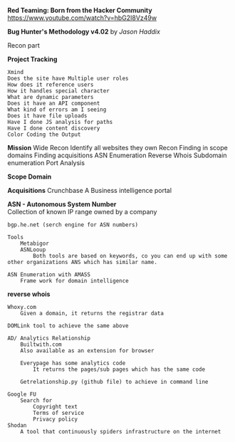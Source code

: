 **Red Teaming: Born from the Hacker Community**
https://www.youtube.com/watch?v=hbG2I8Vz49w

**Bug Hunter's Methodology v4.02**
by *Jason Haddix*

Recon part

**Project Tracking**

	Xmind	
	Does the site have Multiple user roles
	How does it reference users
	How it handles special character
	What are dynamic parameters
	Does it have an API component
	What kind of errors am I seeing
	Does it have file uploads
	Have I done JS analysis for paths
	Have I done content discovery
	Color Coding the Output

**Mission**
	Wide Recon
		Identify all websites they own
	Recon
		Finding in scope domains
		Finding acquisitions
		ASN Enumeration
		Reverse Whois 
		Subdomain enumeration
		Port Analysis

**Scope Domain**

**Acquisitions**
	Crunchbase 
		 A Business intelligence portal
		
**ASN - Autonomous System Number**	
    Collection of known IP range owned by a company
	
	bgp.he.net (serch engine for ASN numbers)
	
	Tools 
		Metabigor 
		ASNLooup
			Both tools are based on keywords, co you can end up with some other organizations ANS which has similar name.
			
	ASN Enumeration with AMASS
		Frame work for domain intelligence


**reverse whois**

	Whoxy.com
		Given a domain, it returns the registrar data
		
	DOMLink tool to achieve the same above
	
	AD/ Analytics Relationship
		Builtwith.com
		Also available as an extension for browser
		
		Everypage has some analytics code
			It returns the pages/sub pages which has the same code
		
		Getrelationship.py (github file) to achieve in command line
	
	Google FU
		Search for
			Copyright text
			Terms of service
			Privacy policy
	Shodan
		A tool that continuously spiders infrastructure on the internet
